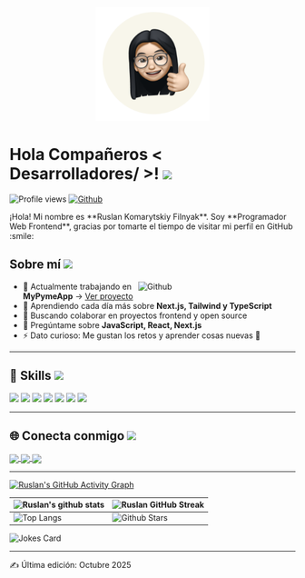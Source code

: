 <p align="center">
    <img width="200" src="https://github.com/Kathryn-Jie/Kathryn-Jie/blob/main/kathryn.png">
</p>

<h1> Hola Compañeros < Desarrolladores/ >! <img src = "https://raw.githubusercontent.com/MartinHeinz/MartinHeinz/master/wave.gif" width = 30px> </h1>
<p align='center'>
</p>

![Profile views](https://visitor-badge.glitch.me/badge?page_id=ruslankomarytskiy.ruslankomarytskiy)
[![Github](https://img.shields.io/github/followers/ruslankomarytskiy?label=Follow&style=social)](https://github.com/ruslankomarytskiy)

<div size='20px'> ¡Hola! Mi nombre es **Ruslan Komarytskiy Filnyak**.  
Soy **Programador Web Frontend**, gracias por tomarte el tiempo de visitar mi perfil en GitHub :smile: 
</div>

<h2> Sobre mí <img src = "https://media0.giphy.com/media/KDDpcKigbfFpnejZs6/giphy.gif" width = 100px></h2>

<img width="55%" align="right" alt="Github" src="https://raw.githubusercontent.com/onimur/.github/master/.resources/git-header.svg" />

- 🔭 Actualmente trabajando en **MyPymeApp** → [Ver proyecto](https://mypymeapp-front.vercel.app/nosotros)  
- 🌱 Aprendiendo cada día más sobre **Next.js, Tailwind y TypeScript**  
- 👯 Buscando colaborar en proyectos frontend y open source  
- 💬 Pregúntame sobre **JavaScript, React, Next.js**  
- ⚡ Dato curioso: Me gustan los retos y aprender cosas nuevas 🚀  

---

<h2> 🚀 Skills <img src = "https://media2.giphy.com/media/QssGEmpkyEOhBCb7e1/giphy.gif" width = 32px> </h2>

<a><img width ='32px' src ='https://raw.githubusercontent.com/rahulbanerjee26/githubAboutMeGenerator/main/icons/reactjs.svg'></a>
<a><img width ='32px' src ='https://raw.githubusercontent.com/rahulbanerjee26/githubAboutMeGenerator/main/icons/javascript.svg'></a>
<a><img width ='32px' src ='https://raw.githubusercontent.com/rahulbanerjee26/githubAboutMeGenerator/main/icons/typescript.svg'></a>
<a><img width ='32px' src ='https://raw.githubusercontent.com/rahulbanerjee26/githubAboutMeGenerator/main/icons/html.svg'></a>
<a><img width ='32px' src ='https://raw.githubusercontent.com/rahulbanerjee26/githubAboutMeGenerator/main/icons/css.svg'></a>
<a><img width ='32px' src ='https://raw.githubusercontent.com/rahulbanerjee26/githubAboutMeGenerator/main/icons/git.svg'></a>
<a><img width ='32px' src ='https://raw.githubusercontent.com/rahulbanerjee26/githubAboutMeGenerator/main/icons/github.svg'></a>

---

<h2> 🌐 Conecta conmigo <img src='https://raw.githubusercontent.com/ShahriarShafin/ShahriarShafin/main/Assets/handshake.gif' width="100px"> </h2>

<a href = 'https://www.linkedin.com/in/tu-linkedin'> 
  <img width = '32px' align= 'center' src="https://raw.githubusercontent.com/rahulbanerjee26/githubAboutMeGenerator/main/icons/linked-in-alt.svg"/>
</a> 
<a href = 'https://twitter.com/tu-twitter'> 
  <img width = '32px' align= 'center' src="https://raw.githubusercontent.com/rahulbanerjee26/githubAboutMeGenerator/main/icons/twitter.svg"/>
</a> 
<a href = 'https://github.com/ruslankomarytskiy'> 
  <img width = '32px' align= 'center' src="https://raw.githubusercontent.com/rahulbanerjee26/githubAboutMeGenerator/main/icons/github.svg"/>
</a>

---

[![Ruslan's GitHub Activity Graph](https://activity-graph.herokuapp.com/graph?username=ruslankomarytskiy&theme=tokyonight)](https://git.io/praveenscience)

| ![Ruslan's github stats](https://github-readme-stats.vercel.app/api?username=ruslankomarytskiy&show_icons=true&theme=tokyonight) | ![Ruslan GitHub Streak](https://github-readme-streak-stats.herokuapp.com/?user=ruslankomarytskiy&theme=tokyonight) |
| --- | --- |
| ![Top Langs](https://github-readme-stats.vercel.app/api/top-langs/?username=ruslankomarytskiy&theme=tokyonight) | ![Github Stars](https://github-readme-stats.vercel.app/api?username=ruslankomarytskiy&show_icons=true&locale=es&count_private=true&hide_rank=true&custom_title=Mis%20Estadísticas&disable_animations=true&theme=tokyonight) |

![Jokes Card](https://readme-jokes.vercel.app/api?theme=tokyonight)

---

✍️ Última edición: Octubre 2025
